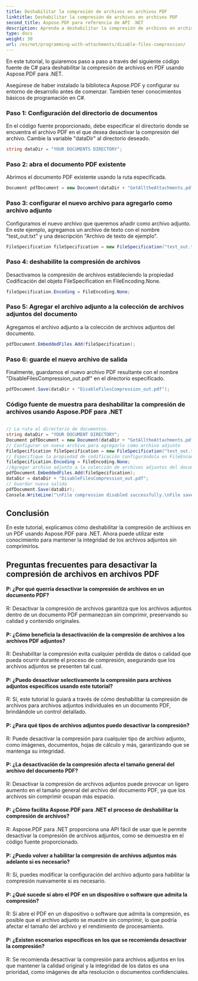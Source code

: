 ```yaml
---
title: Deshabilitar la compresión de archivos en archivos PDF
linktitle: Deshabilitar la compresión de archivos en archivos PDF
second_title: Aspose.PDF para referencia de API .NET
description: Aprenda a deshabilitar la compresión de archivos en archivos PDF con Aspose.PDF para .NET. Guía paso a paso para un fácil manejo.
type: docs
weight: 30
url: /es/net/programming-with-attachments/disable-files-compression/
---
```

En este tutorial, lo guiaremos paso a paso a través del siguiente código fuente de C# para deshabilitar la compresión de archivos en PDF usando Aspose.PDF para .NET.

Asegúrese de haber instalado la biblioteca Aspose.PDF y configurar su entorno de desarrollo antes de comenzar. También tener conocimientos básicos de programación en C#.

### Paso 1: Configuración del directorio de documentos

En el código fuente proporcionado, debe especificar el directorio donde se encuentra el archivo PDF en el que desea desactivar la compresión del archivo. Cambie la variable "dataDir" al directorio deseado.

```csharp
string dataDir = "YOUR DOCUMENTS DIRECTORY";
```

### Paso 2: abra el documento PDF existente

Abrimos el documento PDF existente usando la ruta especificada.

```csharp
Document pdfDocument = new Document(dataDir + "GetAlltheAttachments.pdf");
```

### Paso 3: configurar el nuevo archivo para agregarlo como archivo adjunto

Configuramos el nuevo archivo que queremos añadir como archivo adjunto. En este ejemplo, agregamos un archivo de texto con el nombre "test_out.txt" y una descripción "Archivo de texto de ejemplo".

```csharp
FileSpecification fileSpecification = new FileSpecification("test_out.txt", "Sample text file");
```

### Paso 4: deshabilite la compresión de archivos

Desactivamos la compresión de archivos estableciendo la propiedad Codificación del objeto FileSpecification en FileEncoding.None.

```csharp
fileSpecification.Encoding = FileEncoding.None;
```

### Paso 5: Agregar el archivo adjunto a la colección de archivos adjuntos del documento

Agregamos el archivo adjunto a la colección de archivos adjuntos del documento.

```csharp
pdfDocument.EmbeddedFiles.Add(fileSpecification);
```

### Paso 6: guarde el nuevo archivo de salida

Finalmente, guardamos el nuevo archivo PDF resultante con el nombre "DisableFilesCompression_out.pdf" en el directorio especificado.

```csharp
pdfDocument.Save(dataDir + "DisableFilesCompression_out.pdf");
```


### Código fuente de muestra para deshabilitar la compresión de archivos usando Aspose.PDF para .NET 

```csharp

// La ruta al directorio de documentos.
string dataDir = "YOUR DOCUMENT DIRECTORY";
Document pdfDocument = new Document(dataDir + "GetAlltheAttachments.pdf");
// Configurar un nuevo archivo para agregarlo como archivo adjunto
FileSpecification fileSpecification = new FileSpecification("test_out.txt", "Sample text file");
// Especifique la propiedad de codificación configurándola en FileEncoding.None
fileSpecification.Encoding = FileEncoding.None;
//Agregar archivo adjunto a la colección de archivos adjuntos del documento
pdfDocument.EmbeddedFiles.Add(fileSpecification);
dataDir = dataDir + "DisableFilesCompression_out.pdf";
// Guardar nueva salida
pdfDocument.Save(dataDir);
Console.WriteLine("\nFile compression disabled successfully.\nFile saved at " + dataDir);

```

## Conclusión

En este tutorial, explicamos cómo deshabilitar la compresión de archivos en un PDF usando Aspose.PDF para .NET. Ahora puede utilizar este conocimiento para mantener la integridad de los archivos adjuntos sin comprimirlos.

## Preguntas frecuentes para desactivar la compresión de archivos en archivos PDF

#### P: ¿Por qué querría desactivar la compresión de archivos en un documento PDF?

R: Desactivar la compresión de archivos garantiza que los archivos adjuntos dentro de un documento PDF permanezcan sin comprimir, preservando su calidad y contenido originales.

#### P: ¿Cómo beneficia la desactivación de la compresión de archivos a los archivos PDF adjuntos?

R: Deshabilitar la compresión evita cualquier pérdida de datos o calidad que pueda ocurrir durante el proceso de compresión, asegurando que los archivos adjuntos se presenten tal cual.

#### P: ¿Puedo desactivar selectivamente la compresión para archivos adjuntos específicos usando este tutorial?

R: Sí, este tutorial lo guiará a través de cómo deshabilitar la compresión de archivos para archivos adjuntos individuales en un documento PDF, brindándole un control detallado.

#### P: ¿Para qué tipos de archivos adjuntos puedo desactivar la compresión?

R: Puede desactivar la compresión para cualquier tipo de archivo adjunto, como imágenes, documentos, hojas de cálculo y más, garantizando que se mantenga su integridad.

#### P: ¿La desactivación de la compresión afecta el tamaño general del archivo del documento PDF?

R: Desactivar la compresión de archivos adjuntos puede provocar un ligero aumento en el tamaño general del archivo del documento PDF, ya que los archivos sin comprimir ocupan más espacio.

#### P: ¿Cómo facilita Aspose.PDF para .NET el proceso de deshabilitar la compresión de archivos?

R: Aspose.PDF para .NET proporciona una API fácil de usar que le permite desactivar la compresión de archivos adjuntos, como se demuestra en el código fuente proporcionado.

#### P: ¿Puedo volver a habilitar la compresión de archivos adjuntos más adelante si es necesario?

R: Sí, puedes modificar la configuración del archivo adjunto para habilitar la compresión nuevamente si es necesario.

#### P: ¿Qué sucede si abro el PDF en un dispositivo o software que admita la compresión?

R: Si abre el PDF en un dispositivo o software que admita la compresión, es posible que el archivo adjunto se muestre sin comprimir, lo que podría afectar el tamaño del archivo y el rendimiento de procesamiento.

#### P: ¿Existen escenarios específicos en los que se recomienda desactivar la compresión?

R: Se recomienda desactivar la compresión para archivos adjuntos en los que mantener la calidad original y la integridad de los datos es una prioridad, como imágenes de alta resolución o documentos confidenciales.